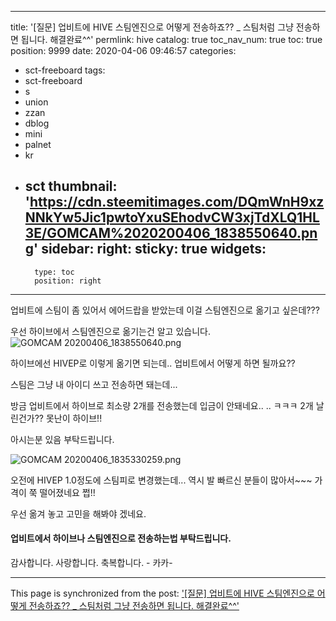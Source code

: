 
---
title: '[질문]  업비트에 HIVE  스팀엔진으로 어떻게 전송하죠?? _ 스팀처럼 그냥 전송하면 됩니다. 해결완료^^'
permlink: hive
catalog: true
toc_nav_num: true
toc: true
position: 9999
date: 2020-04-06 09:46:57
categories:
- sct-freeboard
tags:
- sct-freeboard
- s
- union
- zzan
- dblog
- mini
- palnet
- kr
- sct
thumbnail: 'https://cdn.steemitimages.com/DQmWnH9xzNNkYw5Jic1pwtoYxuSEhodvCW3xjTdXLQ1HL3E/GOMCAM%2020200406_1838550640.png'
sidebar:
    right:
        sticky: true
widgets:
    -
        type: toc
        position: right
---


업비트에 스팀이 좀 있어서 에어드랍을  받았는데
이걸 스팀엔진으로 옮기고 싶은데???

우선 하이브에서 스팀엔진으로 옮기는건 알고 있습니다. 
![GOMCAM 20200406_1838550640.png](https://cdn.steemitimages.com/DQmWnH9xzNNkYw5Jic1pwtoYxuSEhodvCW3xjTdXLQ1HL3E/GOMCAM%2020200406_1838550640.png)

하이브에선 HIVEP로 이렇게 옮기면 되는데..
업비트에서 어떻게 하면 될까요?? 

스팀은 그냥 내 아이디 쓰고 전송하면 돼는데... 

방금 업비트에서 하이브로 최소량 2개를 전송했는데
입금이 안돼네요.. ..  ㅋㅋㅋ 2개 날린건가??  못난이 하이브!!

아시는분 있음 부탁드립니다. 

![GOMCAM 20200406_1835330259.png](https://cdn.steemitimages.com/DQmUW7kfcMdv4Sf15FMEgHPXgDM19Ko39yTffecwLk5nqQy/GOMCAM%2020200406_1835330259.png)

오전에 HIVEP 1.0정도에 스팀피로 변경했는데...
역시 발 빠르신 분들이 많아서~~~   가격이 쭉 떨어졌네요 쩝!!

우선 옮겨 놓고 고민을 해봐야 겠네요.

#### 업비트에서 하이브나 스팀엔진으로 전송하는법 부탁드립니다.  

감사합니다.  사랑합니다. 축복합니다. - 카카-

- - -

This page is synchronized from the post: ['[질문]  업비트에 HIVE  스팀엔진으로 어떻게 전송하죠?? _ 스팀처럼 그냥 전송하면 됩니다. 해결완료^^'](https://steemit.com/@kibumh/hive)
